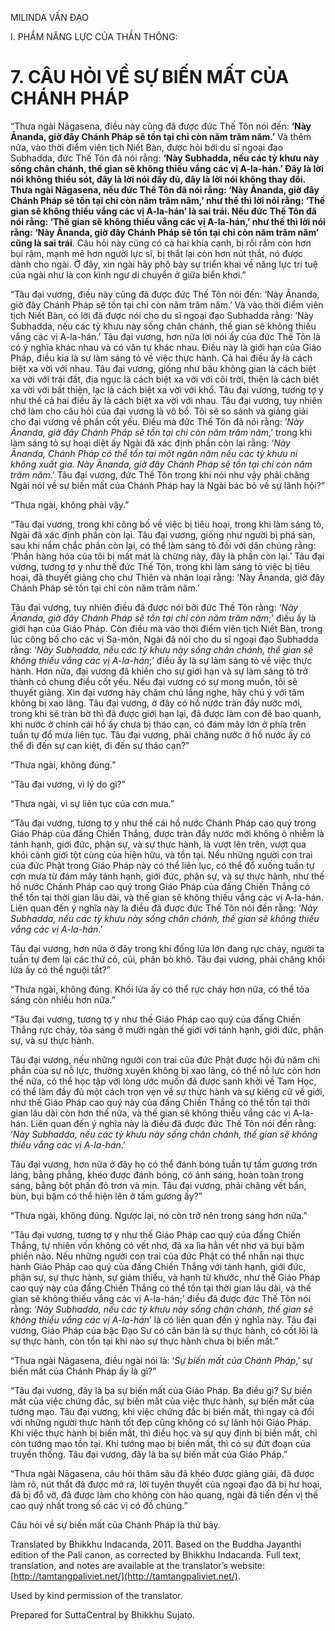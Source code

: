  

MILINDA VẤN ĐẠO

I. PHẨM NĂNG LỰC CỦA THẦN THÔNG:

# 7\. CÂU HỎI VỀ SỰ BIẾN MẤT CỦA CHÁNH PHÁP

“Thưa ngài Nāgasena, điều này cũng đã được đức Thế Tôn nói đến: **‘Này Ānanda, giờ đây Chánh Pháp sẽ tồn tại chỉ còn năm trăm năm.’** Và thêm nữa, vào thời điểm viên tịch Niết Bàn, được hỏi bởi du sĩ ngoại đạo Subhadda, đức Thế Tôn đã nói rằng: **‘Này Subhadda, nếu các tỳ khưu này sống chân chánh, thế gian sẽ không thiếu vắng các vị A-la-hán.’ Đây là lời nói không thiếu sót, đây là lời nói đầy đủ, đây là lời nói không thay đổi. Thưa ngài Nāgasena, nếu đức Thế Tôn đã nói rằng: ‘Này Ānanda, giờ đây Chánh Pháp sẽ tồn tại chỉ còn năm trăm năm,’ như thế thì lời nói rằng: ‘Thế gian sẽ không thiếu vắng các vị A-la-hán’ là sai trái. Nếu đức Thế Tôn đã nói rằng: ‘Thế gian sẽ không thiếu vắng các vị A-la-hán,’ như thế thì lời nói rằng: ‘Này Ānanda, giờ đây Chánh Pháp sẽ tồn tại chỉ còn năm trăm năm’ cũng là sai trái**. Câu hỏi này cũng có cả hai khía cạnh, bị rối rắm còn hơn bụi rậm, mạnh mẽ hơn người lực sĩ, bị thắt lại còn hơn nút thắt, nó được dành cho ngài. Ở đây, xin ngài hãy phô bày sự triển khai về năng lực trí tuệ của ngài như là con kình ngư di chuyển ở giữa biển khơi.”

“Tâu đại vương, điều này cũng đã được đức Thế Tôn nói đến: ‘Này Ānanda, giờ đây Chánh Pháp sẽ tồn tại chỉ còn năm trăm năm.’ Và vào thời điểm viên tịch Niết Bàn, có lời đã được nói cho du sĩ ngoại đạo Subhadda rằng: ‘Này Subhadda, nếu các tỳ khưu này sống chân chánh, thế gian sẽ không thiếu vắng các vị A-la-hán.’ Tâu đại vương, hơn nữa lời nói ấy của đức Thế Tôn là có ý nghĩa khác nhau và có văn tự khác nhau. Điều này là giới hạn của Giáo Pháp, điều kia là sự làm sáng tỏ về việc thực hành. Cả hai điều ấy là cách biệt xa vời với nhau. Tâu đại vương, giống như bầu không gian là cách biệt xa vời với trái đất, địa ngục là cách biệt xa vời với cõi trời, thiện là cách biệt xa vời với bất thiện, lạc là cách biệt xa vời với khổ. Tâu đại vương, tương tợ y như thế cả hai điều ấy là cách biệt xa vời với nhau. Tâu đại vương, tuy nhiên chớ làm cho câu hỏi của đại vương là vô bổ. Tôi sẽ so sánh và giảng giải cho đại vương về phần cốt yếu. Điều mà đức Thế Tôn đã nói rằng: ‘_Này Ānanda, giờ đây Chánh Pháp sẽ tồn tại chỉ còn năm trăm năm_,’ trong khi làm sáng tỏ sự hoại diệt ấy Ngài đã xác định phần còn lại rằng: ‘_Này Ānanda, Chánh Pháp có thể tồn tại một ngàn năm nếu các tỳ khưu ni không xuất gia. Này Ānanda, giờ đây Chánh Pháp sẽ tồn tại chỉ còn năm trăm năm_.’ Tâu đại vương, đức Thế Tôn trong khi nói như vậy phải chăng Ngài nói về sự biến mất của Chánh Pháp hay là Ngài bác bỏ về sự lãnh hội?”

“Thưa ngài, không phải vậy.”

“Tâu đại vương, trong khi công bố về việc bị tiêu hoại, trong khi làm sáng tỏ, Ngài đã xác định phần còn lại. Tâu đại vương, giống như người bị phá sản, sau khi nắm chắc phần còn lại, có thể làm sáng tỏ đối với dân chúng rằng: ‘Phần hàng hóa của tôi bị mất mát là chừng này, đây là phần còn lại.’ Tâu đại vương, tương tợ y như thế đức Thế Tôn, trong khi làm sáng tỏ việc bị tiêu hoại, đã thuyết giảng cho chư Thiên và nhân loại rằng: ‘Này Ānanda, giờ đây Chánh Pháp sẽ tồn tại chỉ còn năm trăm năm.’

Tâu đại vương, tuy nhiên điều đã được nói bởi đức Thế Tôn rằng: ‘_Này Ānanda, giờ đây Chánh Pháp sẽ tồn tại chỉ còn năm trăm năm_;’ điều ấy là giới hạn của Giáo Pháp. Còn điều mà vào thời điểm viên tịch Niết Bàn, trong lúc công bố cho các vị Sa-môn, Ngài đã nói cho du sĩ ngoại đạo Subhadda rằng: ‘_Này Subhadda, nếu các tỳ khưu này sống chân chánh, thế gian sẽ không thiếu vắng các vị A-la-hán_;’ điều ấy là sự làm sáng tỏ về việc thực hành. Hơn nữa, đại vương đã khiến cho sự giới hạn và sự làm sáng tỏ trở thành có chung điều cốt yếu. Nếu đại vương có sự mong muốn, tôi sẽ thuyết giảng. Xin đại vương hãy chăm chú lắng nghe, hãy chú ý với tâm không bị xao lãng. Tâu đại vương, ở đây có hồ nước tràn đầy nước mới, trong khi sẽ tràn bờ thì đã được giới hạn lại, đã được làm con đê bao quanh, khi nước ở chính cái hồ ấy chưa bị tháo cạn, có đám mây lớn ở phía trên tuần tự đổ mưa liên tục. Tâu đại vương, phải chăng nước ở hồ nước ấy có thể đi đến sự cạn kiệt, đi đến sự tháo cạn?”

“Thưa ngài, không đúng.”

“Tâu đại vương, vì lý do gì?”

“Thưa ngài, vì sự liên tục của cơn mưa.”

“Tâu đại vương, tương tợ y như thế cái hồ nước Chánh Pháp cao quý trong Giáo Pháp của đấng Chiến Thắng, được tràn đầy nước mới không ô nhiễm là tánh hạnh, giới đức, phận sự, và sự thực hành, là vượt lên trên, vượt qua khỏi cảnh giới tột cùng của hiện hữu, và tồn tại. Nếu những người con trai của đức Phật trong Giáo Pháp này có thể liên lục, có thể đổ xuống tuần tự cơn mưa từ đám mây tánh hạnh, giới đức, phận sự, và sự thực hành, như thế hồ nước Chánh Pháp cao quý trong Giáo Pháp của đấng Chiến Thắng có thể tồn tại thời gian lâu dài, và thế gian sẽ không thiếu vắng các vị A-la-hán. Liên quan đến ý nghĩa này là điều đã được đức Thế Tôn nói đến rằng: ‘_Này Subhadda, nếu các tỳ khưu này sống chân chánh, thế gian sẽ không thiếu vắng các vị A-la-hán_.’

Tâu đại vương, hơn nữa ở đây trong khi đống lửa lớn đang rực cháy, người ta tuần tự đem lại các thứ cỏ, củi, phân bò khô. Tâu đại vương, phải chăng khối lửa ấy có thể nguội tắt?”

“Thưa ngài, không đúng. Khối lửa ấy có thể rực cháy hơn nữa, có thể tỏa sáng còn nhiều hơn nữa.”

“Tâu đại vương, tương tợ y như thế Giáo Pháp cao quý của đấng Chiến Thắng rực cháy, tỏa sáng ở mười ngàn thế giới với tánh hạnh, giới đức, phận sự, và sự thực hành.

Tâu đại vương, nếu những người con trai của đức Phật được hội đủ năm chi phần của sự nỗ lực, thường xuyên không bị xao lãng, có thể nỗ lực còn hơn thế nữa, có thể học tập với lòng ước muốn đã được sanh khởi về Tam Học, có thể làm đầy đủ một cách trọn vẹn về sự thực hành và sự kiêng cữ về giới, như thế Giáo Pháp cao quý này của đấng Chiến Thắng có thể tồn tại thời gian lâu dài còn hơn thế nữa, và thế gian sẽ không thiếu vắng các vị A-la-hán. Liên quan đến ý nghĩa này là điều đã được đức Thế Tôn nói đến rằng: ‘_Này Subhadda, nếu các tỳ khưu này sống chân chánh, thế gian sẽ không thiếu vắng các vị A-la-hán_.’

Tâu đại vương, hơn nữa ở đây họ có thể đánh bóng tuần tự tấm gương trơn láng, bằng phẳng, khéo được đánh bóng, có ánh sáng, hoàn toàn trong sáng, bằng bột phấn đỏ trơn và mịn. Tâu đại vương, phải chăng vết bẩn, bùn, bụi bặm có thể hiện lên ở tấm gương ấy?”

“Thưa ngài, không đúng. Ngược lại, nó còn trở nên trong sáng hơn nữa.”

“Tâu đại vương, tương tợ y như thế Giáo Pháp cao quý của đấng Chiến Thắng, tự nhiên vốn không có vết nhơ, đã xa lìa hẳn vết nhơ và bụi bặm phiền não. Nếu những người con trai của đức Phật có thể nhẫn nại thực hành Giáo Pháp cao quý của đấng Chiến Thắng với tánh hạnh, giới đức, phận sự, sự thực hành, sự giảm thiểu, và hạnh từ khước, như thế Giáo Pháp cao quý này của đấng Chiến Thắng có thể tồn tại thời gian lâu dài, và thế gian sẽ không thiếu vắng các vị A-la-hán;’ điều đã được đức Thế Tôn nói rằng: ‘_Này Subhadda, nếu các tỳ khưu này sống chân chánh, thế gian sẽ không thiếu vắng các vị A-la-hán_’ là có liên quan đến ý nghĩa này. Tâu đại vương, Giáo Pháp của bậc Đạo Sư có căn bản là sự thực hành, có cốt lõi là sự thực hành, còn tồn tại khi nào sự thực hành chưa bị biến mất.”

“Thưa ngài Nāgasena, điều ngài nói là: ‘_Sự biến mất của Chánh Pháp_,’ sự biến mất của Chánh Pháp ấy là gì?”

“Tâu đại vương, đây là ba sự biến mất của Giáo Pháp. Ba điều gì? Sự biến mất của việc chứng đắc, sự biến mất của việc thực hành, sự biến mất của tướng mạo. Tâu đại vương, khi việc chứng đắc bị biến mất, thì ngay cả đối với những người thực hành tốt đẹp cũng không có sự lãnh hội Giáo Pháp. Khi việc thực hành bị biến mất, thì điều học và sự quy định bị biến mất, chỉ còn tướng mạo tồn tại. Khi tướng mạo bị biến mất, thì có sự đứt đoạn của truyền thống. Tâu đại vương, đây là ba sự biến mất của Giáo Pháp.”

“Thưa ngài Nāgasena, câu hỏi thâm sâu đã khéo được giảng giải, đã được làm rõ, nút thắt đã được mở ra, lời tuyên thuyết của ngoại đạo đã bị hư hoại, đã bị đổ vỡ, đã được làm cho không còn hào quang, ngài đã tiến đến vị thế cao quý nhất trong số các vị có đồ chúng.”

Câu hỏi về sự biến mất của Chánh Pháp là thứ bảy.

Translated by Bhikkhu Indacanda, 2011. Based on the Buddha Jayanthi edition of the Pali canon, as corrected by Bhikkhu Indacanda. Full text, translation, and notes are available at the translator’s website: [http://tamtangpaliviet.net/](http://tamtangpaliviet.net/).

Used by kind permission of the translator.

Prepared for SuttaCentral by Bhikkhu Sujato.
